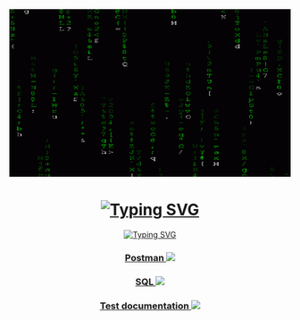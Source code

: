 <div id="header" align="center">
<img src="https://github.com/SaintFLOK/SaintFLOK/blob/409e5544ef4b07f23940259b973ef22ce7c9f7f1/assets/D7JO.gif" height="300" width="800"/>
<h1 align="center"><a href="https://git.io/typing-svg"><img src="https://readme-typing-svg.herokuapp.com?color=53F754&center=true&vCenter=true&lines=Wake+up,+Neo!+Welcome+to+my+profile!" alt="Typing SVG" /></a></h1>
<a href="https://git.io/typing-svg"><img src="https://readme-typing-svg.herokuapp.com?color=53F754&center=true&vCenter=true&lines=Check+out+my+portfolio:" alt="Typing SVG" /></a>
</div>
<div>
<h3 align="center"> <a href="https://github.com/SaintFLOK/Postman.git" target="_blank">Postman <img src="https://cdn4.iconfinder.com/data/icons/logos-brands-5/24/postman-512.png" width="30"></a></h3>
</div>
<div>
<h3 align="center"> <a href="https://github.com/SaintFLOK/SQL.git" target="_blank">SQL <img src="https://cdn2.iconfinder.com/data/icons/file-formats-37/100/file-24-512.png" width="30"</a></h3>
</div>
<div>
<h3 align="center"> <a href="https://docs.google.com/spreadsheets/d/1QncBvcoRoVqpYFm7Q2CTlD1mUlOlkU-S3Q1Iij2_JeI/edit?usp=sharing" target="_blank">Test documentation <img src="http://getdrawings.com/free-icon-bw/copy-icon-4.png" width="30"</a></h3>
</div>
